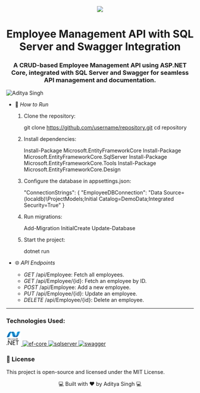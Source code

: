  <div id="header" align="center">
  <img src="https://media.giphy.com/media/M9gbBd9nbDrOTu1Mqx/giphy.gif" width="100"/>
</div>

<h1 align="center">Employee Management API with SQL Server and Swagger Integration</h1>
  
<h3 align="center">A CRUD-based Employee Management API using ASP.NET Core, integrated with SQL Server and Swagger for seamless API management and documentation.</h3>

<p align="left"> 
  <img src="https://komarev.com/ghpvc/?username= AdityaSingh&label=Project%20views&color=0e75b6&style=flat" alt=" Aditya Singh" />
</p>

- 🚀 *How to Run*  
  1. Clone the repository:  
     
     git clone https://github.com/username/repository.git
     cd repository
     
  2. Install dependencies:
     
     Install-Package Microsoft.EntityFrameworkCore
     Install-Package Microsoft.EntityFrameworkCore.SqlServer
     Install-Package Microsoft.EntityFrameworkCore.Tools
     Install-Package Microsoft.EntityFrameworkCore.Design
     
  3. Configure the database in appsettings.json:
     
     "ConnectionStrings": {
       "EmployeeDBConnection": "Data Source=(localdb)\\ProjectModels;Initial Catalog=DemoData;Integrated Security=True"
     }
     
  4. Run migrations:
     
     Add-Migration InitialCreate
     Update-Database
     
  5. Start the project:  
     
     dotnet run
     

- 🌐 *API Endpoints*  
  - *GET* /api/Employee: Fetch all employees.  
  - *GET* /api/Employee/{id}: Fetch an employee by ID.  
  - *POST* /api/Employee: Add a new employee.  
  - *PUT* /api/Employee/{id}: Update an employee.  
  - *DELETE* /api/Employee/{id}: Delete an employee.  

---

<h3 align="left">Technologies Used:</h3>
<p align="left">
  <a href="https://dotnet.microsoft.com/" target="_blank" rel="noreferrer"> 
    <img src="https://raw.githubusercontent.com/devicons/devicon/master/icons/dot-net/dot-net-original-wordmark.svg" alt="dotnet" width="40" height="40"/> 
  </a>
  <a href="https://learn.microsoft.com/en-us/ef/" target="_blank" rel="noreferrer"> 
    <img src="https://upload.wikimedia.org/wikipedia/commons/1/1e/Entity_Framework.png" alt="ef-core" width="40" height="40"/> 
  </a>
  <a href="https://www.microsoft.com/en-us/sql-server" target="_blank" rel="noreferrer"> 
    <img src="https://www.svgrepo.com/show/303229/microsoft-sql-server-logo.svg" alt="sqlserver" width="40" height="40"/> 
  </a>
  <a href="https://swagger.io/" target="_blank" rel="noreferrer"> 
    <img src="https://swagger.io/img/assets/images/logo-styled.svg" alt="swagger" width="40" height="40"/> 
  </a>
</p>



<h3 align="left">📜 License</h3>
This project is open-source and licensed under the MIT License.

<p align="center">💻 Built with ❤️ by Aditya Singh 💻</p>
